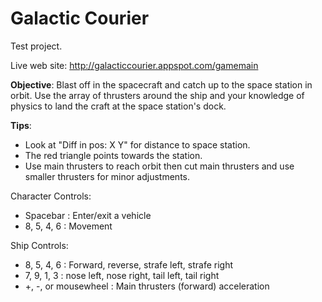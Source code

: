 # Galactic Courier

Test project.

Live web site: http://galacticcourier.appspot.com/gamemain

**Objective**: Blast off in the spacecraft and catch up to the space station in orbit. 
Use the array of thrusters around the ship and your knowledge of physics to land 
the craft at the space station's dock.

**Tips**: 
- Look at "Diff in pos: X Y" for distance to space station. 
- The red triangle points towards the station.
- Use main thrusters to reach orbit then cut main thrusters and use smaller thrusters for minor adjustments.

Character Controls:
- Spacebar : Enter/exit a vehicle
- 8, 5, 4, 6 : Movement

Ship Controls: 
- 8, 5, 4, 6 : Forward, reverse, strafe left, strafe right
- 7, 9, 1, 3 : nose left, nose right, tail left, tail right
- +, -, or mousewheel : Main thrusters (forward) acceleration
